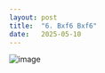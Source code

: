```yaml
---
layout: post
title:  "6. Bxf6 Bxf6"
date:   2025-05-10
---
```


![image]({{site.url}}/assets/meetup_photos/2025-05-10.jpg)



